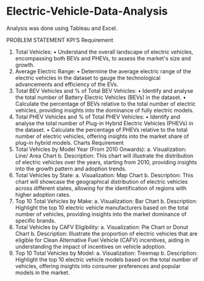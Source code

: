 # Electric-Vehicle-Data-Analysis
Analysis was done using Tableau and Excel.

PROBLEM STATEMENT
KPI’S Requirement
1.	Total Vehicles:
•	Understand the overall landscape of electric vehicles, encompassing both BEVs and PHEVs, to assess the market's size and growth.
2.	Average Electric Range:
•	Determine the average electric range of the electric vehicles in the dataset to gauge the technological advancements and efficiency of the EVs.
3.	Total BEV Vehicles and % of Total BEV Vehicles:
•	Identify and analyse the total number of Battery Electric Vehicles (BEVs) in the dataset.
•	Calculate the percentage of BEVs relative to the total number of electric vehicles, providing insights into the dominance of fully electric models.
4.	Total PHEV Vehicles and % of Total PHEV Vehicles:
•	Identify and analyse the total number of Plug-in Hybrid Electric Vehicles (PHEVs) in the dataset.
•	Calculate the percentage of PHEVs relative to the total number of electric vehicles, offering insights into the market share of plug-in hybrid models.
Charts Requirement
1.	Total Vehicles by Model Year (From 2010 Onwards):
a.	Visualization: Line/ Area Chart
b.	Description: This chart will illustrate the distribution of electric vehicles over the years, starting from 2010, providing insights into the growth pattern and adoption trends.
2.	 Total Vehicles by State:
a.	Visualization: Map Chart 
b.	Description: This chart will showcase the geographical distribution of electric vehicles across different states, allowing for the identification of regions with higher adoption rates.
3.	 Top 10 Total Vehicles by Make:
a.	Visualization: Bar Chart 
b.	Description: Highlight the top 10 electric vehicle manufacturers based on the total number of vehicles, providing insights into the market dominance of specific brands.
4.	 Total Vehicles by CAFV Eligibility:
a.	Visualization: Pie Chart or Donut Chart
b.	Description: Illustrate the proportion of electric vehicles that are eligible for Clean Alternative Fuel Vehicle (CAFV) incentives, aiding in understanding the impact of incentives on vehicle adoption.
5.	 Top 10 Total Vehicles by Model:
a.	Visualization: Treemap
b.	Description: Highlight the top 10 electric vehicle models based on the total number of vehicles, offering insights into consumer preferences and popular models in the market.
